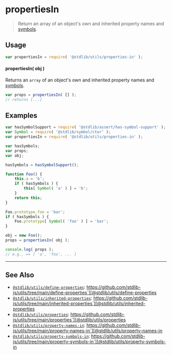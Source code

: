 <!--

@license Apache-2.0

Copyright (c) 2018 The Stdlib Authors.

Licensed under the Apache License, Version 2.0 (the "License");
you may not use this file except in compliance with the License.
You may obtain a copy of the License at

   http://www.apache.org/licenses/LICENSE-2.0

Unless required by applicable law or agreed to in writing, software
distributed under the License is distributed on an "AS IS" BASIS,
WITHOUT WARRANTIES OR CONDITIONS OF ANY KIND, either express or implied.
See the License for the specific language governing permissions and
limitations under the License.

-->

# propertiesIn

> Return an array of an object's own and inherited property names and [symbols][@stdlib/symbol/ctor].

<section class="usage">

## Usage

```javascript
var propertiesIn = require( '@stdlib/utils/properties-in' );
```

#### propertiesIn( obj )

Returns an `array` of an object's own and inherited property names and [symbols][@stdlib/symbol/ctor].

```javascript
var props = propertiesIn( [] );
// returns [...]
```

</section>

<!-- /.usage -->

<section class="notes">

</section>

<!-- /.notes -->

<section class="examples">

## Examples

<!-- eslint no-undef: "error" -->

```javascript
var hasSymbolSupport = require( '@stdlib/assert/has-symbol-support' );
var Symbol = require( '@stdlib/symbol/ctor' );
var propertiesIn = require( '@stdlib/utils/properties-in' );

var hasSymbols;
var props;
var obj;

hasSymbols = hasSymbolSupport();

function Foo() {
    this.a = 'b';
    if ( hasSymbols ) {
        this[ Symbol( 'a' ) ] = 'b';
    }
    return this;
}

Foo.prototype.foo = 'bar';
if ( hasSymbols ) {
    Foo.prototype[ Symbol( 'foo' ) ] = 'bar';
}

obj = new Foo();
props = propertiesIn( obj );

console.log( props );
// e.g., => [ 'a', 'foo', ... ]
```

</section>

<!-- /.examples -->

<!-- Section for related `stdlib` packages. Do not manually edit this section, as it is automatically populated. -->

<section class="related">

* * *

## See Also

-   [`@stdlib/utils/define-properties`][@stdlib/utils/define-properties]: https://github.com/stdlib-js/utils/tree/main/define-properties`][@stdlib/utils/define-properties
-   [`@stdlib/utils/inherited-properties`][@stdlib/utils/inherited-properties]: https://github.com/stdlib-js/utils/tree/main/inherited-properties`][@stdlib/utils/inherited-properties
-   [`@stdlib/utils/properties`][@stdlib/utils/properties]: https://github.com/stdlib-js/utils/tree/main/properties`][@stdlib/utils/properties
-   [`@stdlib/utils/property-names-in`][@stdlib/utils/property-names-in]: https://github.com/stdlib-js/utils/tree/main/property-names-in`][@stdlib/utils/property-names-in
-   [`@stdlib/utils/property-symbols-in`][@stdlib/utils/property-symbols-in]: https://github.com/stdlib-js/utils/tree/main/property-symbols-in`][@stdlib/utils/property-symbols-in

</section>

<!-- /.related -->

<!-- Section for all links. Make sure to keep an empty line after the `section` element and another before the `/section` close. -->

<section class="links">

[@stdlib/symbol/ctor]: https://github.com/stdlib-js/symbol-ctor

<!-- <related-links> -->

[@stdlib/utils/define-properties]: https://github.com/stdlib-js/utils/tree/main/define-properties

[@stdlib/utils/inherited-properties]: https://github.com/stdlib-js/utils/tree/main/inherited-properties

[@stdlib/utils/properties]: https://github.com/stdlib-js/utils/tree/main/properties

[@stdlib/utils/property-names-in]: https://github.com/stdlib-js/utils/tree/main/property-names-in

[@stdlib/utils/property-symbols-in]: https://github.com/stdlib-js/utils/tree/main/property-symbols-in

<!-- </related-links> -->

</section>

<!-- /.links -->
